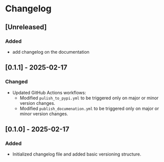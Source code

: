 # Changelog

## [Unreleased]
### Added
- add changelog on the documentation

## [0.1.1] - 2025-02-17
### Changed
- Updated GitHub Actions workflows:
  - Modified `pulish_to_pypi.yml` to be triggered only on major or minor version changes.
  - Modified `publish_documenation.yml` to be triggered only on major or minor version changes.

## [0.1.0] - 2025-02-17
### Added
- Initialized changelog file and added basic versioning structure.
